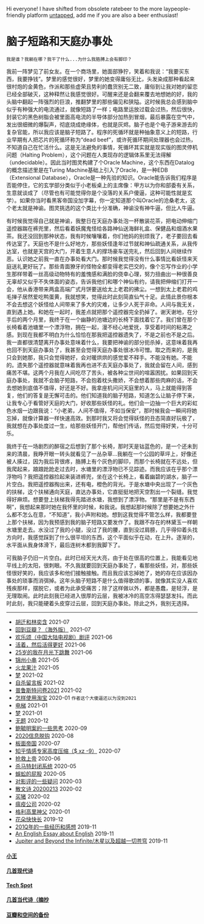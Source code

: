 Hi everyone! I have shifted from obsolete ratebeer to the more laypeople-friendly platform [untapped](https://untappd.com/user/elvinw), add me if you are also a beer enthusiast!

# 脑子短路和天庭办事处

`我是谁？我躺在哪？我干了什么...为什么我胳膊上会有脚印？`

我前一阵梦见了前女友。在一个商场里，她面部狰狞，笑着和我说：“我要买东西，我要挣钱”。梦里的感觉很好，梦里的她变得庸俗无比，头发染成那种看起来很村炮的金黄色，作派和那些虚荣且势利的蠢货别无二致，庸俗到让我对她的留恋已经全部破灭，这种释然让我感觉很好。可醒来还是会翻来覆去地想她的好，我的头脑中翻起一阵强烈的巨浪，推翻梦里的那些偏见和狭隘。这时候我总会感到脑中似乎有种强大的电流通过，就像短路了一样；电路里运放过载会过热，然后很快，封装它的黑色树脂会被里面高电流的半导体部分加热到冒烟，最后暴露在空气中，发出很细微的爆裂声，彻底烧成绝缘体，也就是灰烬。脑子也是个电子游来游去的复杂官能，所以我应该是脑子短路了。程序的死循环就是种抽象意义上的短路，行业早期有人把芯片的死循环称为“dead beef”，或许死循环期间处理器也会过热，不知道自己在忙活什么。这是无法避免的事情，死循环其实就是现实版的图灵停机问题（Halting Problem），这个问题在人类现存的逻辑体系里无法得解（undecidable）。因此当时图灵构建了个Oracle Machine，这个东西在Datalog的概念描述里是在Turing Machine基础上引入了Oracle，是一种EDB（Extensional Database），Oracle是一种先验的知识。Oracle能告诉我们程序是否能停住，它的玄学部分类似于小老板桌上的主席像：甲方以为你和部委有关系，生意就谈成了（尽管也有可能觉得你是个没落的关系户傻逼，这种可能性就是玄学）。如果你当时看黑客帝国没加字幕，你一定知道那个叫Oracle的沧桑老太，这个老太就是神谕。图灵挑选的这个类比十分准确，神谕没有神牛逼，但比人牛逼。

有时候我觉得自己就是神谕，我整日在天庭办事处泡一杯散装花茶，把电动伸缩门遥控器踹在裤兜里，然后看着妖魔鬼怪给各路神仙送海鲜礼盒、保健品和烟酒水果茶。我还没回到那种状态，我有时候嚷嚷着，你们他妈的别烦我了，老子要回去看传达室了。天庭也不是什么好地方，那些妖怪逢年过节就和神仙疏通关系，从我传达室，也就是天宫的大门，开着生意人的撑场豪车送完礼，然后回到人间继续作恶。认识她之前我一直在办事处看大门。那时候我觉得没有什么事情比看妖怪来天庭送礼更好玩了。那些青面獠牙的怪物全都变得老实巴交的，像个忘写作业的小学生那样带着一丝高级动物特有的羞愧感和满脸的侥幸心理，努力扭曲出一种很善良无辜却又似乎不失体面的姿态，告诉我他们和哪个神仙有约，请我把伸缩们打开一会，他从香港带来两盒高端广式月饼要送给太上老君的拂尘。一想到太上老君的鸡毛掸子居然爱吃鸭蛋黄，我就想笑，觉得此时此刻简直仙气十足。此情此景你根本不会去想这个妖怪给人间带来了多大的灾难，让多少人死于非命。人间与我无关，直到遇上她。和她在一起时，我差点就把那个遥控器完全扔掉了。谢天谢地，在分手后的两个月里，我终于在一个幽静的池塘边的长椅下面找着它了。我们曾在那个长椅看着池塘里一个漂浮物，拥在一起，漫不经心地爱抚，享受着时间的粘滞之感。到现在我都不明白为什么恰恰在那我把遥控器遗失了，不是之前也不是之后。我一直都很清楚离开办事处意味着什么，我要把神谕的部分扼杀掉，这意味着我再也回不到天庭办事处了，我甚至会觉得天庭办事处很冰冷可憎。取之而来的，是我只会到她那，我只会觉得她好，会对暖烘烘的感觉爱不释手。不能没有她。不能的。遗失那个遥控器就意味着我再也进不去天庭办事处了，我就会留在人间，感到痛苦不堪。这两个月我在人间吃尽了苦头，被各种尘世间的喧嚣困扰。如果回到天庭办事处，我就不会脑子短路，不会抱着枕头撒娇，不会想着那些肉麻的话，不会去想她到底值不值得，好还是不好。我拿座机问问天庭里的人，马上就能得到答复，他们的答复是无懈可击的。他们知道我的脑子短路，知道怎么让脑子停下来，让我专心于看管好天庭的大门，好收那些妖怪的礼。他们会一边抽一个巨大的彩虹色水烟一边跟我说：“小老弟，人间不值得，不如当保安”，那时候我会一瞬间将她忘掉，就像计算器一样快速高效。到那时我又将会觉得妖怪的丑态简直好玩极了，我就想在办事处度过一生，给那些妖怪开门，帮他们传话，然后觉得好笑，十分可乐。

我终于在一场剧烈的醉宿之后想到了那个长椅，那时天是钴蓝色的，是一个还未到来的清晨，我睁开眼一转头就看见了一丛杂草...我躺在一个公园的草坪上，好像还被人揍过，因为我后背很疼，胳膊上有个灰色的脚印，而那个长椅就在不远处，但我爬起来，踉踉跄跄走过去时，水塘里的漂浮物已不见踪迹。而我应该在乎那个漂浮物吗？我把遥控器捡起来装进裤兜，坐在这个长椅上，看着幽碧的湖水，脑子一片空白。我把遥控器掏出来，还有电，橙色的背光。于是水塘中央出现了一个灰色的扶梯，这个扶梯通向天庭，直达办事处，它直挺挺地把天空割出一个裂缝。我觉得好麻烦。想要登上扶梯我得先踏进水塘，我想到了漂浮物。“那里是不是有东西啊”，我想起来那时她在我怀里的时候，和我说。我想起那时候除了想要她之外什么都不怎么在意，“不知道”，我小声附和她。想到这我觉得不管怎么样，我都要登上那个扶梯，因为我预感到我的脑子短路又要发作了。我跟不存在的林黛玉一样朝水塘里走去。水没过了我的小腿，没过了我的腰，直到没过肩膀，几乎得仰着头找方向时，我感觉踩到了什么很平坦的东西，这个平面似乎在动，在上升。逐渐的，水平面从我身体滑下，最后连树木都到我脚下了。

可我脑子仍旧一片空白。此时已经天光大亮，由于处在很高的位置上，我能看见地平线上的太阳，很刺眼。不久我就要回到天庭办事处了，看那些妖怪，对，那些妖怪很好笑的，我应该多和他们接触接触。而且我应该忘掉她了，她的存在应该因办事处的琐事而消弭掉。这年头脑子短路不是什么值得歌颂的事，就像其实没人喜欢残疾那样，摆脱它，或者为此承受痛苦；除了这样做以外，都是愚蠢，是轻浮，是无理取闹。此时此刻我已经进入很厚的云层，我被冰冷的高空冻得瑟瑟发抖。而此时此刻，我只能硬着头皮穿过云层，回到天庭办事处。除此之外，我别无选择。

---

* [胡迁和林奕含](posts/2021-07-killer.md) 2021-07
* [回到豆瓣？（海外版）](posts/2021-07-dbrt.md) 2021-07
* [欢乐颂（中国大陆电视剧）剧评](posts/2021-06-tv.md) 2021-06
* [活着，然后活得更好](posts/2021-06-motiv.md) 2021-06
* [25岁的我在月光下跳舞](posts/2021-06-25.md) 2021-06
* [锦州小串](posts/2021-05-bbq.md) 2021-05
* [火龙果汁](posts/2021-05-13-dragonfruit.md) 2021-05
* [梦](posts/2021-02-22-dream.md) 2021-02
* [自杀留言板](posts/2021-02-suicide.md) 2021-02
* [普鲁斯特问卷2021](posts/2021-02-q.md) 2021-02
* [怎样使用淘宝](posts/2020-01-taobao.md) 2020-01 `作者这个大傻逼还以为没到2021`
* [电梯](posts/2021-01-e.md) 2021-01
* [梦](posts/2021-01-dream.md) 2021-01
* [无题](posts/2020-12-28-none.md) 2020-12
* [鲍毓明案的一些思考](posts/2020-08-sh.md) 2020-09
* [2020信息脱钩](posts/2020-08-detach.md) 2020-08
* [板面帝国](posts/2020-07-28-bmatrix.md) 2020-07
* [知乎情感专家高度压缩（$ xz -9）](posts/2020-07-zhihu.md) 2020-07
* [抢救上帝](posts/2020-06-rescue-of-god.md) 2020-06
* [杀马特封闭系统](posts/2020-05-21-closure.md) 2020-05
* [蜈蚣的屁股](posts/2020-05-14-ass.md) 2020-05
* [对影评的一些疑问](posts/2020-03-11-mreview.md) 2020-03
* [散文诗 20200213](posts/2020-02-13-v.md) 2020-02
* [买猪](posts/2020-02-09-pig.md) 2020-02
* [瘟疫公司](posts/2020-02-02-ncov.md) 2020-02
* [格利高里神父](posts/2020-01-05-hl2.md) 2020-01
* [花朵快快长](posts/2019-12-21-none.md) 2019-12
* [201Q年的一些经历和感想](posts/2019-11-30-q.md) 2019-11
* [An English Essay about English](posts/2019-11-english.md) 2019-11
* [Jupiter and Beyond the Infinite/木星以及超越一切苍穹](posts/2019-11-26-idx.md) 2019-11

#### [小王](index_wang.md)

#### [几首现代诗](index_mverse.md)

#### [Tech Spot](index_tech.md)

#### [几首当代诗（摘抄](contemporary/intro.md)

#### [豆瓣和空间的备份](index_history.md)
